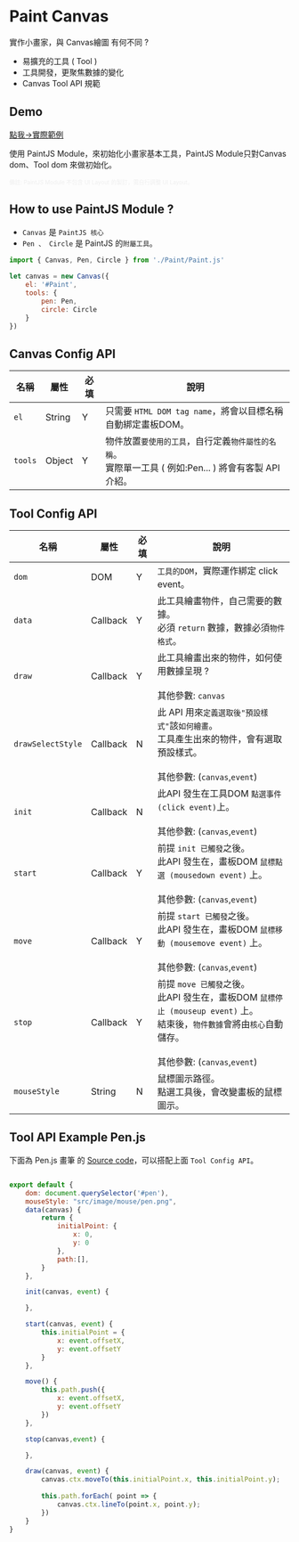 # Paint Canvas
實作小畫家，與 Canvas繪圖 有何不同 ? 
* 易擴充的工具 ( Tool )
* 工具開發，更聚焦數據的變化
* Canvas Tool API 規範

## Demo

[點我->實際範例 ](https://cbheng.github.io/draw/)

使用 PaintJS Module，來初始化小畫家基本工具，PaintJS Module只對Canvas dom、Tool dom 來做初始化。

<font color=#eeeeee size=1>備註: PaintJS Module 不包含 UI Layout 的製訂，需自行調整 UI Layout。</font>

## How to use PaintJS Module ?
* `Canvas` 是 `PaintJS 核心`
* `Pen 、 Circle` 是 PaintJS 的`附屬工具`。
``` javascript
import { Canvas, Pen, Circle } from './Paint/Paint.js'
 
let canvas = new Canvas({
    el: '#Paint',
    tools: {
        pen: Pen,
        circle: Circle
    }
})
```

## Canvas Config API
|名稱|屬性|必填|說明|
|----|-----|----|----|
|`el`|String|Y|只需要 `HTML DOM tag name`，將會以目標名稱自動綁定畫板DOM。|
|`tools`|Object|Y|物件放置`要使用的工具`，自行定義`物件屬性的名稱`。<br />實際單一工具 ( 例如:Pen... ) 將會有客製 API 介紹。|

## Tool Config API

|名稱|屬性|必填|說明|
|----|-----|----|----|
|`dom`|DOM|Y|`工具的DOM`，實際運作綁定 click event。|
|`data`|Callback|Y|此工具繪畫物件，自己需要的數據。<br />必須 `return` 數據，數據必須`物件格式`。|
|`draw`|Callback|Y|此工具繪畫出來的物件，如何使用數據呈現 ? <br /><br />其他參數: `canvas`|
|`drawSelectStyle`|Callback|N|此 API 用來`定義選取後"預設樣式"`該`如何繪畫`。<br>工具產生出來的物件，會有選取預設樣式。<br /><br />其他參數: (`canvas`,`event`)|
|`init`|Callback|N|此API 發生在工具DOM `點選事件 (click event)`上。<br /><br />其他參數: (`canvas`,`event`)|
|`start`|Callback|Y|前提 `init 已觸發`之後。<br />此API 發生在，畫板DOM `鼠標點選 (mousedown event)` 上。<br /><br />其他參數: (`canvas`,`event`)|
|`move`|Callback|Y|前提 `start 已觸發`之後。<br />此API 發生在，畫板DOM `鼠標移動 (mousemove event)` 上。<br /><br />其他參數: (`canvas`,`event`)|
|`stop`|Callback|Y|前提 `move 已觸發`之後。<br />此API 發生在，畫板DOM `鼠標停止 (mouseup event)` 上。<br/>結束後，`物件數據`會將由`核心`自動儲存。<br /><br />其他參數: (`canvas`,`event`)|
|`mouseStyle`|String|N|鼠標圖示路徑。<br />點選工具後，會改變畫板的鼠標圖示。|

## Tool API Example Pen.js
下面為 Pen.js 畫筆 的 [Source code](https://github.com/CBHeng/draw/tree/master/src/js/Paint/tools/Pen.js)，可以搭配上面 `Tool Config API`。

``` javascript

export default {
    dom: document.querySelector('#pen'),
    mouseStyle: "src/image/mouse/pen.png",
    data(canvas) {
        return {
            initialPoint: {
                x: 0,
                y: 0
            },
            path:[],
        }
    },

    init(canvas, event) {

    },

    start(canvas, event) {
        this.initialPoint = {
            x: event.offsetX,
            y: event.offsetY
        }
    },

    move() {
        this.path.push({
            x: event.offsetX,
            y: event.offsetY
        })
    },

    stop(canvas,event) {

    },

    draw(canvas, event) {
        canvas.ctx.moveTo(this.initialPoint.x, this.initialPoint.y);
        
        this.path.forEach( point => {
            canvas.ctx.lineTo(point.x, point.y);
        })
    }
}
```




